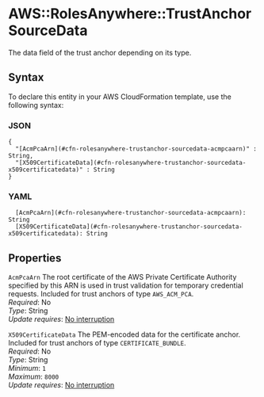 # AWS::RolesAnywhere::TrustAnchor SourceData<a name="aws-properties-rolesanywhere-trustanchor-sourcedata"></a>

The data field of the trust anchor depending on its type\. 

## Syntax<a name="aws-properties-rolesanywhere-trustanchor-sourcedata-syntax"></a>

To declare this entity in your AWS CloudFormation template, use the following syntax:

### JSON<a name="aws-properties-rolesanywhere-trustanchor-sourcedata-syntax.json"></a>

```
{
  "[AcmPcaArn](#cfn-rolesanywhere-trustanchor-sourcedata-acmpcaarn)" : String,
  "[X509CertificateData](#cfn-rolesanywhere-trustanchor-sourcedata-x509certificatedata)" : String
}
```

### YAML<a name="aws-properties-rolesanywhere-trustanchor-sourcedata-syntax.yaml"></a>

```
  [AcmPcaArn](#cfn-rolesanywhere-trustanchor-sourcedata-acmpcaarn): String
  [X509CertificateData](#cfn-rolesanywhere-trustanchor-sourcedata-x509certificatedata): String
```

## Properties<a name="aws-properties-rolesanywhere-trustanchor-sourcedata-properties"></a>

`AcmPcaArn`  <a name="cfn-rolesanywhere-trustanchor-sourcedata-acmpcaarn"></a>
 The root certificate of the AWS Private Certificate Authority specified by this ARN is used in trust validation for temporary credential requests\. Included for trust anchors of type `AWS_ACM_PCA`\.   
*Required*: No  
*Type*: String  
*Update requires*: [No interruption](https://docs.aws.amazon.com/AWSCloudFormation/latest/UserGuide/using-cfn-updating-stacks-update-behaviors.html#update-no-interrupt)

`X509CertificateData`  <a name="cfn-rolesanywhere-trustanchor-sourcedata-x509certificatedata"></a>
The PEM\-encoded data for the certificate anchor\. Included for trust anchors of type `CERTIFICATE_BUNDLE`\.   
*Required*: No  
*Type*: String  
*Minimum*: `1`  
*Maximum*: `8000`  
*Update requires*: [No interruption](https://docs.aws.amazon.com/AWSCloudFormation/latest/UserGuide/using-cfn-updating-stacks-update-behaviors.html#update-no-interrupt)